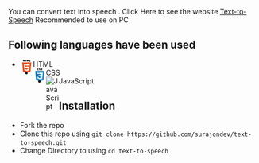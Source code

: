 You can convert text into speech . Click Here to see the website [Text-to-Speech](https://sreehitha.netlify.app/)
Recommended to use on PC

## Following languages have been used
- <img align="left" alt="HTML5" width="26px" src="https://raw.githubusercontent.com/github/explore/80688e429a7d4ef2fca1e82350fe8e3517d3494d/topics/html/html.png" /> HTML
- <img align="left" alt="CSS3" width="26px" src="https://raw.githubusercontent.com/github/explore/80688e429a7d4ef2fca1e82350fe8e3517d3494d/topics/css/css.png" /> CSS
- <img align="left" alt="JavaScript" width="26px" src="https://user-images.githubusercontent.com/103241090/196514334-ec7b8e82-695a-4107-8faf-441e34cf1062.png" /> JavaScript

## Installation 
- Fork the repo
- Clone this repo using `git clone https://github.com/surajondev/text-to-speech.git`
- Change Directory to using `cd text-to-speech`


